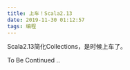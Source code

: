 ```yaml
---
title: 上车！Scala2.13
date: 2019-11-30 01:12:57
tags: 编程
---
```


Scala2.13简化Collections，是时候上车了。

To Be Continued ..